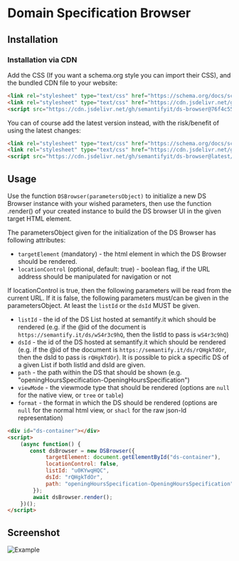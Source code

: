 # Domain Specification Browser

## Installation

### Installation via CDN

Add the CSS (If you want a schema.org style you can import their CSS), and the bundled CDN file to your website:

``` html
<link rel="stylesheet" type="text/css" href="https://schema.org/docs/schemaorg.css"/>
<link rel="stylesheet" type="text/css" href="https://cdn.jsdelivr.net/gh/semantifyit/ds-browser@76f4c55/ds-browser.css" />
<script src="https://cdn.jsdelivr.net/gh/semantifyit/ds-browser@76f4c55/dist/ds-browser.min.js">
```

You can of course add the latest version instead, with the risk/benefit of using the latest changes:

``` html
<link rel="stylesheet" type="text/css" href="https://schema.org/docs/schemaorg.css"/>
<link rel="stylesheet" type="text/css" href="https://cdn.jsdelivr.net/gh/semantifyit/ds-browser@latest/ds-browser.css" />
<script src="https://cdn.jsdelivr.net/gh/semantifyit/ds-browser@latest/dist/ds-browser.min.js">
```

## Usage

Use the function `DSBrowser(parametersObject)` to initialize a new DS Browser instance with your wished parameters, then use the function .render() of your created instance to build the DS browser UI in the given target HTML element. 

The parametersObject given for the initialization of the DS Browser has following attributes:

* `targetElement` (mandatory) - the html element in which the DS Browser should be rendered.
* `locationControl` (optional, default: true) - boolean flag, if the URL address should be manipulated for navigation or not

If locationControl is true, then the following parameters will be read from the current URL. If it is false, the following parameters must/can be given in the parametersObject. At least the `listId` or the `dsId` MUST be given.

* `listId` - the id of the DS List hosted at semantify.it which should be rendered (e.g. if the @id of the document is `https://semantify.it/ds/wS4r3c9hQ`, then the listId to pass is `wS4r3c9hQ`)
* `dsId` - the id of the DS hosted at semantify.it which should be rendered (e.g. if the @id of the document is `https://semantify.it/ds/rQHgkTdOr`, then the dsId to pass is `rQHgkTdOr`). It is possible to pick a specific DS of a given List if both listId and dsId are given.
* `path` - the path within the DS that should be shown (e.g. "openingHoursSpecification-OpeningHoursSpecification")
* `viewMode` - the viewmode type that should be rendered (options are `null` for the native view, or `tree` or `table`)
* `format` - the format in which the DS should be rendered (options are `null` for the normal html view, or `shacl` for the raw json-ld representation)
         

``` html
<div id="ds-container"></div>
<script>
    (async function() {
       const dsBrowser = new DSBrowser({
            targetElement: document.getElementById("ds-container"),
            locationControl: false,
            listId: "u0KYwqHQC",
            dsId: "rQHgkTdOr",
            path: "openingHoursSpecification-OpeningHoursSpecification"
        });
        await dsBrowser.render();
    })();
</script>
```

## Screenshot

![Example](images/example.png)